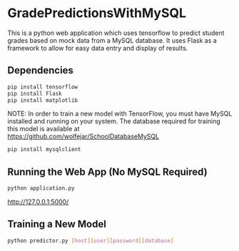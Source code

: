# GradePredictionsWithMySQL  
This is a python web application which uses tensorflow to predict student grades based on mock data from a MySQL database.
It uses Flask as a framework to allow for easy data entry and display of results.

## Dependencies
```bash
pip install tensorflow  
pip install Flask  
pip install matplotlib
```
NOTE: In order to train a new model with TensorFlow, you must have MySQL installed and running on your system. The database required for training this model is available at
https://github.com/wolfejar/SchoolDatabaseMySQL

```bash
pip install mysqlclient
```

## Running the Web App (No MySQL Required)

```bash
python application.py
```

http://127.0.0.1:5000/

## Training a New Model

```bash
python predictor.py [host][user][password][database]
```
